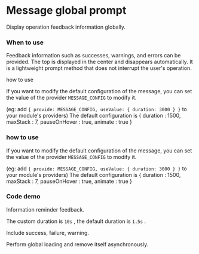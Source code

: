 # Message global prompt
Display operation feedback information globally.
### When to use

Feedback information such as successes, warnings, and errors can be provided.
The top is displayed in the center and disappears automatically. It is a lightweight prompt method that does not interrupt the user's operation.


how to use


If you want to modify the default configuration of the message, you can set the value of the provider `MESSAGE_CONFIG` to modify it.

(eg: add `{ provide: MESSAGE_CONFIG, useValue: { duration: 3000 } }` to your module's providers)
The default configuration is
{
  duration : 1500,
  maxStack : 7,
  pauseOnHover : true,
  animate : true
}
### how to use
If you want to modify the default configuration of the message, you can set the value of the provider `MESSAGE_CONFIG` to modify it.

(eg: add `{ provide: MESSAGE_CONFIG, useValue: { duration: 3000 } }` to your module's providers)
The default configuration is
{
  duration : 1500,
  maxStack : 7,
  pauseOnHover : true,
  animate : true
}
### Code demo

Information reminder feedback.
<!-- example(message:message-basic-example) -->
The custom duration is `10s` , the default duration is `1.5s` .
<!-- example(message:message-duration-example) -->
Include success, failure, warning.
<!-- example(message:message-icon-example) -->
Perform global loading and remove itself asynchronously.
<!-- example(message:message-loading-example) -->